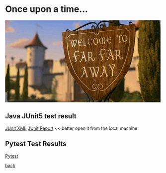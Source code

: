 # Once upon a time...

![](../far-far-away.png)

## Java JUnit5 test result

[JUnit XML](/junit/TEST-io.qameta.allure.IssuesRestTest.xml)
[JUnit Report](/junit/test/index.html) << better open it from the local machine

## Pytest Test Results

[Pytest](/pytest/pytest.md)

[back](../toc.md)